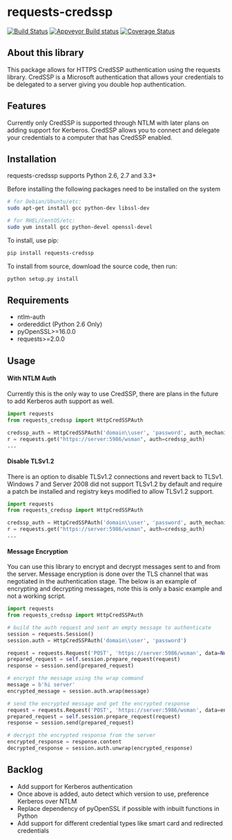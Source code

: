 # requests-credssp

[![Build Status](https://travis-ci.org/jborean93/requests-credssp.svg?branch=master)](https://travis-ci.org/jborean93/requests-credssp) [![Appveyor Build status](https://ci.appveyor.com/api/projects/status/6osajucq8sf8aeed/branch/master?svg=true)](https://ci.appveyor.com/project/jborean93/requests-credssp/branch/master) [![Coverage Status](https://coveralls.io/repos/github/jborean93/requests-credssp/badge.svg?branch=master)](https://coveralls.io/github/jborean93/requests-credssp?branch=master)


## About this library

This package allows for HTTPS CredSSP authentication using the requests
library. CredSSP is a Microsoft authentication that allows your credentials to
be delegated to a server giving you double hop authentication.


## Features

Currently only CredSSP is supported through NTLM with later plans on adding
support for Kerberos. CredSSP allows you to connect and delegate your
credentials to a computer that has CredSSP enabled.


## Installation

requests-credssp supports Python 2.6, 2.7 and 3.3+

Before installing the following packages need to be installed on the system

```bash
# for Debian/Ubuntu/etc:
sudo apt-get install gcc python-dev libssl-dev

# for RHEL/CentOS/etc:
sudo yum install gcc python-devel openssl-devel
```

To install, use pip:

```bash
pip install requests-credssp
```

To install from source, download the source code, then run:

```bash
python setup.py install
```


## Requirements

- ntlm-auth
- ordereddict (Python 2.6 Only)
- pyOpenSSL>=16.0.0
- requests>=2.0.0


## Usage

#### With NTLM Auth

Currently this is the only way to use CredSSP, there are plans in the future to
add Kerberos auth support as well.

```python
import requests
from requests_credssp import HttpCredSSPAuth

credssp_auth = HttpCredSSPAuth('domain\\user', 'password', auth_mechanism='ntlm')
r = requests.get("https://server:5986/wsman", auth=credssp_auth)
...
```

#### Disable TLSv1.2

There is an option to disable TLSv1.2 connections and revert back to TLSv1.
Windows 7 and Server 2008 did not support TLSv1.2 by default and require a
patch be installed and registry keys modified to allow TLSv1.2 support.

```python
import requests
from requests_credssp import HttpCredSSPAuth

credssp_auth = HttpCredSSPAuth('domain\\user', 'password', auth_mechanism='ntlm', disable_tlsv1_2=True)
r = requests.get("https://server:5986/wsman", auth=credssp_auth)
...
```

#### Message Encryption

You can use this library to encrypt and decrypt messages sent to and from the
server. Message encryption is done over the TLS channel that was negotiated in
the authentication stage. The below is an example of encrypting and decrypting
messages, note this is only a basic example and not a working script.

```python
import requests
from requests_credssp import HttpCredSSPAuth

# build the auth request and sent an empty message to authenticate
session = requests.Session()
session.auth = HttpCredSSPAuth('domain\\user', 'password')

request = requests.Request('POST', 'https://server:5986/wsman', data=None)
prepared_request = self.session.prepare_request(request)
response = session.send(prepared_request)

# encrypt the message using the wrap command
message = b'hi server'
encrypted_message = session.auth.wrap(message)

# send the encrypted message and get the encrypted response
request = requests.Request('POST', 'https://server:5986/wsman', data=encrypted_message)
prepared_request = self.session.prepare_request(request)
response = session.send(prepared_request)

# decrypt the encrypted response from the server
encrypted_response = response.content
decrypted_response = session.auth.unwrap(encrypted_response)
```


## Backlog

* Add support for Kerberos authentication
* Once above is added, auto detect which version to use, preference Kerberos over NTLM
* Replace dependency of pyOpenSSL if possible with inbuilt functions in Python
* Add support for different credential types like smart card and redirected credentials
